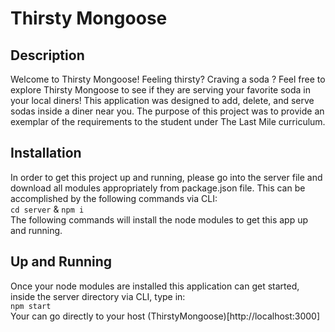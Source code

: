 # Thirsty Mongoose
## Description
Welcome to Thirsty Mongoose! Feeling thirsty? Craving a soda ? Feel free to explore Thirsty Mongoose 
to see if they are serving your favorite soda in your local diners! This application was designed to add, delete, 
and serve sodas inside a diner near you. The purpose of this project was to provide an exemplar of the requirements 
to the student under The Last Mile curriculum.

## Installation
In order to get this project up and running, please go into the server file and 
download all modules appropriately from package.json file. This can be accomplished
by the following commands via CLI: 
<br />
`cd server` & `npm i` 
<br />
The following commands will install the node modules to get this app up and running.

## Up and Running
Once your node modules are installed this application can get started, inside the server directory via CLI, type in: 
<br />
`npm start`
<br />
Your can go directly to your host (ThirstyMongoose)[http://localhost:3000]